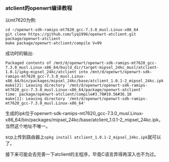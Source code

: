 ### atclient的openwrt编译教程

以mt7620为例:
```
cd ~/openwrt-sdk-ramips-mt7620_gcc-7.3.0_musl.Linux-x86_64
git clone https://github.com/lyq1996/openwrt-atclient.git package/openwrt-atclient
make package/openwrt-atclient/compile V=99

```
成功时的输出:
```
Packaged contents of /mnt/d/openwrt/openwrt-sdk-ramips-mt7620_gcc-7.3.0_musl.Linux-x86_64/build_dir/target-mipsel_24kc_musl/atclient-1.0.1/ipkg-mipsel_24kc/atclient into /mnt/d/openwrt/openwrt-sdk-ramips-mt7620_gcc-7.3.0_musl.Linux-x86_64/bin/packages/mipsel_24kc/base/atclient_1.0.1-2_mipsel_24kc.ipk
make[2]: Leaving directory '/mnt/d/openwrt/openwrt-sdk-ramips-mt7620_gcc-7.3.0_musl.Linux-x86_64/package/openwrt-atclient'
time: package/openwrt-atclient/compile#3.70#19.56#36.10
make[1]: Leaving directory '/mnt/d/openwrt/openwrt-sdk-ramips-mt7620_gcc-7.3.0_musl.Linux-x86_64'
```

生成的ipk位于openwrt-sdk-ramips-mt7620_gcc-7.3.0_musl.Linux-x86_64/bin/packages/mipsel_24kc/base/atclient_1.0.1-2_mipsel_24kc.ipk，当然这个地址不唯一。  

scp上传到路由器上`opkg install atclient_1.0.1-2_mipsel_24kc.ipk`就可以了。

接下来可能会去完善一下atclient的主程序，毕竟C语言弄得再深入也不为过。

